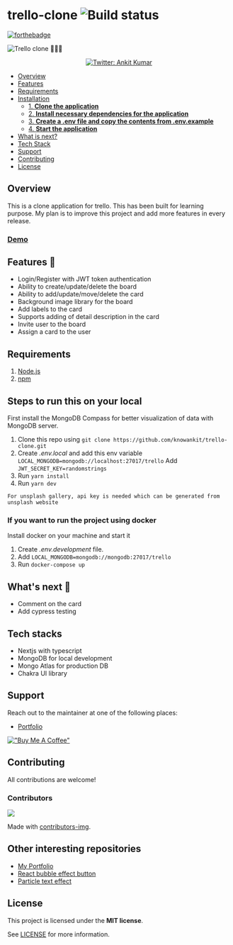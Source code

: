 # trello-clone ![Build status](https://github.com/knowankit/trello-clone/actions/workflows/main.yml/badge.svg)

[![forthebadge](https://forthebadge.com/images/badges/built-with-love.svg)](https://forthebadge.com)

![Trello clone](https://github.com/knowankit/trello-clone/blob/develop/demo.gif) 👨🏻‍💻
<p align="center">
  <a href="https://twitter.com/knowankit">
    <img alt="Twitter: Ankit Kumar" src="https://img.shields.io/twitter/follow/knowankit.svg?style=social" target="_blank" />
  </a>
</p>

- [Overview](#overview)
- [Features](#features)
- [Requirements](#requirements)
- [Installation](#steps-to-run-this-on-your-local)
  - [1. **Clone the application**](#1-clone-the-application)
  - [2. **Install necessary dependencies for the application**](#2-install-necessary-dependencies-for-the-application)
  - [3. **Create a .env file and copy the contents from .env.example**](#3-create-a-env-file-and-copy-the-contents-from-envexample)
  - [4. **Start the application**](#4-start-the-application)
- [What is next?](#Whats-next)
- [Tech Stack](#tech-stacks)
- [Support](#support)
- [Contributing](#contributing)
- [License](#license)

## Overview

This is a clone application for trello. This has been built for learning purpose. My plan is to improve this project and add more features in every release.

### [Demo](https://trello-clone-one.vercel.app/) 

## Features 🤩

- Login/Register with JWT token authentication
- Ability to create/update/delete the board
- Ability to add/update/move/delete the card
- Background image library for the board
- Add labels to the card
- Supports adding of detail description in the card
- Invite user to the board
- Assign a card to the user

## Requirements

1. [Node.js](https://nodejs.org/)
2. [npm](https://www.npmjs.com/)

## Steps to run this on your local

First install the MongoDB Compass for better visualization of data with MongoDB server.

1. Clone this repo using `git clone https://github.com/knowankit/trello-clone.git`
2. Create _.env.local_ and add this env variable `LOCAL_MONGODB=mongodb://localhost:27017/trello`
    Add `JWT_SECRET_KEY=randomstrings`
3. Run `yarn install`
4. Run `yarn dev`

`For unsplash gallery, api key is needed which can be generated from unsplash website`

### If you want to run the project using docker

Install docker on your machine and start it

1. Create _.env.development_ file.
2. Add `LOCAL_MONGODB=mongodb://mongodb:27017/trello`
3. Run `docker-compose up`

## What's next 🚀

- Comment on the card
- Add cypress testing

## Tech stacks

- Nextjs with typescript
- MongoDB for local development
- Mongo Atlas for production DB
- Chakra UI library

## Support

Reach out to the maintainer at one of the following places:

- [Portfolio](https://knowankit.com)

[!["Buy Me A Coffee"](https://www.buymeacoffee.com/assets/img/custom_images/orange_img.png)](https://www.buymeacoffee.com/knowankit)

## Contributing

All contributions are welcome!

### Contributors

<a href="https://github.com/knowankit/trello-clone/graphs/contributors">
  <img src="https://contrib.rocks/image?repo=knowankit/trello-clone" />
</a>

Made with [contributors-img](https://contrib.rocks).
## Other interesting repositories

- [My Portfolio](https://github.com/knowankit/knowankit.com)
- [React bubble effect button](https://github.com/knowankit/react-bubbly-effect-button)
- [Particle text effect](https://github.com/knowankit/particle-text-effect)

## License

This project is licensed under the **MIT license**.

See [LICENSE](LICENSE) for more information.

